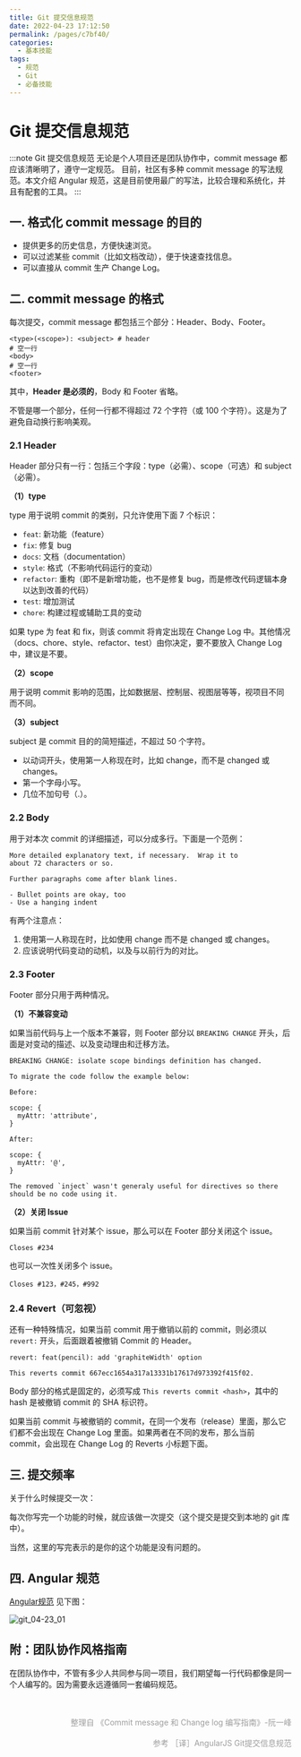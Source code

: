 ```yaml
---
title: Git 提交信息规范
date: 2022-04-23 17:12:50
permalink: /pages/c7bf40/
categories:
  - 基本技能
tags:
  - 规范
  - Git
  - 必备技能
---
```


# Git 提交信息规范

:::note Git 提交信息规范
无论是个人项目还是团队协作中，commit message 都应该清晰明了，遵守一定规范。
目前，社区有多种 commit message 的写法规范。本文介绍 Angular 规范，这是目前使用最广的写法，比较合理和系统化，并且有配套的工具。
:::

## 一. 格式化 commit message 的目的

- 提供更多的历史信息，方便快速浏览。
- 可以过滤某些 commit（比如文档改动），便于快速查找信息。
- 可以直接从 commit 生产 Change Log。

## 二. commit message 的格式

每次提交，commit message 都包括三个部分：Header、Body、Footer。

```
<type>(<scope>): <subject> # header
# 空一行
<body>
# 空一行
<footer> 
```

其中，**Header 是必须的**，Body 和 Footer 省略。

不管是哪一个部分，任何一行都不得超过 72 个字符（或 100 个字符）。这是为了避免自动换行影响美观。

### 2.1 Header

Header 部分只有一行：包括三个字段：type（必需）、scope（可选）和 subject（必需）。

**（1）type**

type 用于说明 commit 的类别，只允许使用下面 7 个标识：

- `feat`: 新功能（feature）
- `fix`: 修复 bug
- `docs`: 文档（documentation）
- `style`: 格式（不影响代码运行的变动）
- `refactor`: 重构（即不是新增功能，也不是修复 bug，而是修改代码逻辑本身以达到改善的代码）
- `test`: 增加测试
- `chore`: 构建过程或辅助工具的变动

如果 type 为 feat 和 fix，则该 commit 将肯定出现在 Change Log 中。其他情况（docs、chore、style、refactor、test）由你决定，要不要放入 Change Log 中，建议是不要。

**（2）scope**

用于说明 commit 影响的范围，比如数据层、控制层、视图层等等，视项目不同而不同。

**（3）subject**

subject 是 commit 目的的简短描述，不超过 50 个字符。

- 以动词开头，使用第一人称现在时，比如 change，而不是 changed 或 changes。
- 第一个字母小写。
- 几位不加句号（.）。

### 2.2 Body

用于对本次 commit 的详细描述，可以分成多行。下面是一个范例：

```
More detailed explanatory text, if necessary.  Wrap it to 
about 72 characters or so. 

Further paragraphs come after blank lines.

- Bullet points are okay, too
- Use a hanging indent
```

有两个注意点：

1. 使用第一人称现在时，比如使用 change 而不是 changed 或 changes。
2. 应该说明代码变动的动机，以及与以前行为的对比。

### 2.3 Footer

Footer 部分只用于两种情况。

**（1）不兼容变动**

如果当前代码与上一个版本不兼容，则 Footer 部分以 `BREAKING CHANGE` 开头，后面是对变动的描述、以及变动理由和迁移方法。

```
BREAKING CHANGE: isolate scope bindings definition has changed.

To migrate the code follow the example below:

Before:

scope: {
  myAttr: 'attribute',
}

After:

scope: {
  myAttr: '@',
}

The removed `inject` wasn't generaly useful for directives so there should be no code using it.
```

**（2）关闭 Issue**

如果当前 commit 针对某个 issue，那么可以在 Footer 部分关闭这个 issue。

```
Closes #234
```

也可以一次性关闭多个 issue。

```
Closes #123，#245，#992
```

### 2.4 Revert（可忽视）

还有一种特殊情况，如果当前 commit 用于撤销以前的 commit，则必须以 `revert:` 开头，后面跟着被撤销 Commit 的 Header。

```
revert: feat(pencil): add 'graphiteWidth' option

This reverts commit 667ecc1654a317a13331b17617d973392f415f02.
```

Body 部分的格式是固定的，必须写成 `This reverts commit <hash>`，其中的 hash 是被撤销 commit 的 SHA 标识符。

如果当前 commit 与被撤销的 commit，在同一个发布（release）里面，那么它们都不会出现在 Change Log 里面。如果两者在不同的发布，那么当前 commit，会出现在 Change Log 的 Reverts 小标题下面。

## 三. 提交频率

关于什么时候提交一次：

每次你写完一个功能的时候，就应该做一次提交（这个提交是提交到本地的 git 库中）。

当然，这里的写完表示的是你的这个功能是没有问题的。

## 四. Angular 规范

[Angular规范](https://docs.google.com/document/d/1QrDFcIiPjSLDn3EL15IJygNPiHORgU1_OOAqWjiDU5Y/edit#heading=h.greljkmo14y0) 见下图：

![git_04-23_01](https://fastly.jsdelivr.net/gh/oliver556/image-hosting@master/20220423/git_04-23_01.1b4243x1lcm8.webp)

## 附：团队协作风格指南

在团队协作中，不管有多少人共同参与同一项目，我们期望每一行代码都像是同一个人编写的。因为需要永远遵循同一套编码规范。

<div style="color: #9e9e9e; text-align: right; font-size: 14px;">
<br />
<br />
整理自
<a
  href="http://www.ruanyifeng.com/blog/2016/01/commit_message_change_log.html"
  rel="external nofollow noopener noreferrer"
  target="_blank"
  style="text-align: right; color: #9e9e9e; text-decoration: none;"
>《Commit message 和 Change log 编写指南》-阮一峰
</a>
<br />
<br />
参考
<a
  href="https://segmentfault.com/a/1190000004282514"
  rel="external nofollow noopener noreferrer"
  target="_blank"
  style="text-align: right; color: #9e9e9e; text-decoration: none;"
  >［译］AngularJS Git提交信息规范
  </a>
</div>
